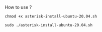 How to use ?

<code>chmod +x asterisk-install-ubuntu-20.04.sh</code>

<code>sudo ./asterisk-install-ubuntu-20.04.sh</code>
